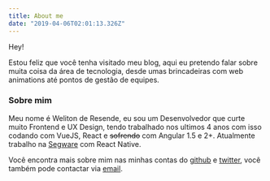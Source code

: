 ```yaml
---
title: About me
date: "2019-04-06T02:01:13.326Z"
---
```


Hey!

Estou feliz que você tenha visitado meu blog, aqui eu pretendo falar sobre muita coisa da área de tecnologia, desde umas brincadeiras com web animations até pontos de gestão de equipes.

### Sobre mim 

Meu nome é Weliton de Resende, eu sou um Desenvolvedor que curte muito  Frontend e UX Design, tendo trabalhado nos ultimos 4 anos com isso  codando com VueJS, React e ~~sofrendo~~ com Angular 1.5 e 2+. 
Atualmente trabalho na [Segware](https://www.segware.com.br) com React Native.

Você encontra mais sobre mim nas minhas contas do [github](https://github.com/welitonderesende/weliton.me) e [twitter](https://twitter.com/welitondresende), você também pode contactar via [email](mailto:welitonderesende@icloud.com).


